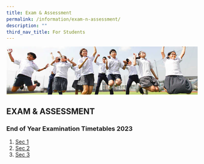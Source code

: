 ```yaml
---
title: Exam & Assessment
permalink: /information/exam-n-assessment/
description: ""
third_nav_title: For Students
---
```

![](/images/Hildan%20Matters/Exam%20Banner.jpg)

EXAM &amp; ASSESSMENT
-----------------

### End of Year Examination Timetables 2023

1. [Sec 1](/files/EOY/sec%201%20eoy%20exam%20timetables%202023.pdf)
2. [Sec 2](/files/EOY/sec%202%20eoy%20exam%20timetables%202023.pdf)
3. [Sec 3](/files/EOY/sec%203%20eoy%20exam%20timetables%202023.pdf)